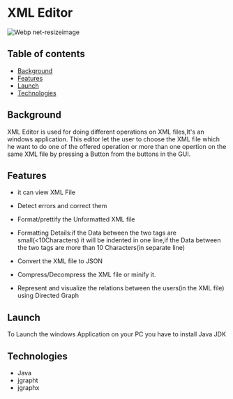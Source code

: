 # XML Editor

![Webp net-resizeimage](https://user-images.githubusercontent.com/94222362/146661884-bbf89690-0b35-4f23-927c-28a18604b660.png)
## Table of contents
+ [Background](Background)
+ [Features](Features)
+ [Launch](Launch)
+ [Technologies](Technologies)
## Background
 XML Editor is used for doing different operations on XML files,It's an windows application.
 This editor let the user to choose the XML file which he want to do one of the offered operation or more than one opertion on the same XML file by pressing a Button from the buttons in the GUI.
## Features

+ it can view XML File
+	Detect errors and correct them
+ Format/prettify the Unformatted XML file
+ Formatting Details:if the Data between the two tags are small(<10Characters) it will be indented in one line,if the Data between the two tags are more than 10 Characters(in separate line)


+ Convert the XML file to JSON
+ Compress/Decompress the XML file or minify it.
+ Represent and visualize the relations between the users(in the XML file) using Directed Graph
 
 ## Launch
 To Launch the windows Application on your PC you have to install Java JDK
 
 
 
 
 ## Technologies
+ Java
+ jgrapht
+ jgraphx
